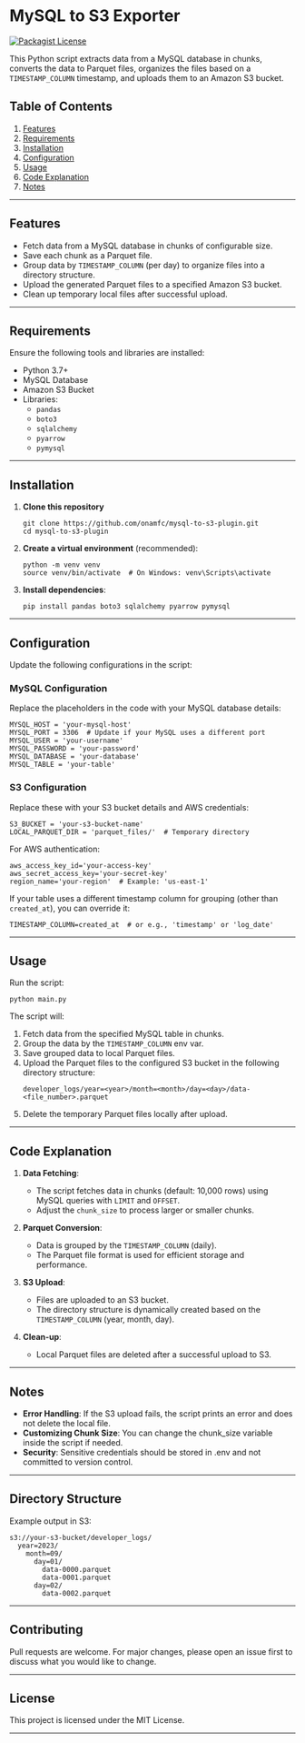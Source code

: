 # MySQL to S3 Exporter
[![Packagist License](https://img.shields.io/badge/Licence-MIT-blue)](http://choosealicense.com/licenses/mit/)

This Python script extracts data from a MySQL database in chunks, converts the data to Parquet files, organizes the files based on a `TIMESTAMP_COLUMN` timestamp, and uploads them to an Amazon S3 bucket.

## Table of Contents
1. [Features](#features)
2. [Requirements](#requirements)
3. [Installation](#installation)
4. [Configuration](#configuration)
5. [Usage](#usage)
6. [Code Explanation](#code-explanation)
7. [Notes](#notes)

---

## Features
- Fetch data from a MySQL database in chunks of configurable size.
- Save each chunk as a Parquet file.
- Group data by `TIMESTAMP_COLUMN` (per day) to organize files into a directory structure.
- Upload the generated Parquet files to a specified Amazon S3 bucket.
- Clean up temporary local files after successful upload.

---

## Requirements
Ensure the following tools and libraries are installed:

- Python 3.7+
- MySQL Database
- Amazon S3 Bucket
- Libraries:
  - `pandas`
  - `boto3`
  - `sqlalchemy`
  - `pyarrow`
  - `pymysql`

---

## Installation

1. **Clone this repository**
   ```
   git clone https://github.com/onamfc/mysql-to-s3-plugin.git
   cd mysql-to-s3-plugin
   ```

2. **Create a virtual environment** (recommended):
   ```
   python -m venv venv
   source venv/bin/activate  # On Windows: venv\Scripts\activate
   ```

3. **Install dependencies**:
   ```
   pip install pandas boto3 sqlalchemy pyarrow pymysql
   ```

---

## Configuration
Update the following configurations in the script:

### MySQL Configuration
Replace the placeholders in the code with your MySQL database details:
```
MYSQL_HOST = 'your-mysql-host'
MYSQL_PORT = 3306  # Update if your MySQL uses a different port
MYSQL_USER = 'your-username'
MYSQL_PASSWORD = 'your-password'
MYSQL_DATABASE = 'your-database'
MYSQL_TABLE = 'your-table'
```

### S3 Configuration
Replace these with your S3 bucket details and AWS credentials:
```
S3_BUCKET = 'your-s3-bucket-name'
LOCAL_PARQUET_DIR = 'parquet_files/'  # Temporary directory
```

For AWS authentication:
```
aws_access_key_id='your-access-key'
aws_secret_access_key='your-secret-key'
region_name='your-region'  # Example: 'us-east-1'
```


If your table uses a different timestamp column for grouping (other than `created_at`), you can override it:

```
TIMESTAMP_COLUMN=created_at  # or e.g., 'timestamp' or 'log_date'
```

---

## Usage

Run the script:
```
python main.py
```

The script will:
1. Fetch data from the specified MySQL table in chunks.
2. Group the data by the `TIMESTAMP_COLUMN` env var.
3. Save grouped data to local Parquet files.
4. Upload the Parquet files to the configured S3 bucket in the following directory structure:
   ```
   developer_logs/year=<year>/month=<month>/day=<day>/data-<file_number>.parquet
   ```
5. Delete the temporary Parquet files locally after upload.

---

## Code Explanation

1. **Data Fetching**:
   - The script fetches data in chunks (default: 10,000 rows) using MySQL queries with `LIMIT` and `OFFSET`.
   - Adjust the `chunk_size` to process larger or smaller chunks.

2. **Parquet Conversion**:
   - Data is grouped by the `TIMESTAMP_COLUMN` (daily).
   - The Parquet file format is used for efficient storage and performance.

3. **S3 Upload**:
   - Files are uploaded to an S3 bucket.
   - The directory structure is dynamically created based on the `TIMESTAMP_COLUMN` (year, month, day).

4. **Clean-up**:
   - Local Parquet files are deleted after a successful upload to S3.

---

## Notes
- **Error Handling**: If the S3 upload fails, the script prints an error and does not delete the local file.
- **Customizing Chunk Size**: You can change the chunk_size variable inside the script if needed.
- **Security**: Sensitive credentials should be stored in .env and not committed to version control.

---

## Directory Structure
Example output in S3:
```
s3://your-s3-bucket/developer_logs/
  year=2023/
    month=09/
      day=01/
        data-0000.parquet
        data-0001.parquet
      day=02/
        data-0002.parquet
```

---

## Contributing
Pull requests are welcome. For major changes, please open an issue first to discuss what you would like to change.

---

## License
This project is licensed under the MIT License.

---